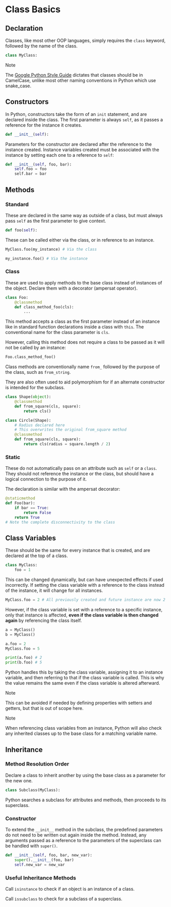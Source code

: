# Class Basics

## Declaration

Classes, like most other OOP languages, simply requires the `class` keyword, followed by the name of the class. 

```python
class MyClass:
```

> [!NOTE]
> 
> The [Google Python Style Guide](https://google.github.io/styleguide/pyguide.html#316-naming) dictates that classes should be in CamelCase, unlike most other naming conventions in Python which use snake_case.

## Constructors

In Python, constructors take the form of an `init` statement, and are declared inside the class. The first parameter is always `self`, as it passes a reference for the instance it creates.

```python
def __init__(self):
```

Parameters for the constructor are declared after the reference to the instance created. Instance variables created must be associated with the instance by setting each one to a reference to `self`:

```python
def __init__(self, foo, bar):
    self.foo = foo
    self.bar = bar
```

## Methods

### Standard

These are declared in the same way as outside of a class, but must always pass `self` as the first parameter to give context.

```python
def foo(self):
```

These can be called either via the class, or in reference to an instance.

```python
MyClass.foo(my_instance) # Via the class

my_instance.foo() # Via the instance
```

### Class

These are used to apply methods to the base class instead of instances of the object. Declare them with a decorator (ampersat operator).

```python
class Foo:
    @classmethod
    def class_method_foo(cls):
        ...
```

This method accepts a class as the first parameter instead of an instance like in standard function declarations inside a class with `this`. The conventional name for the class parameter is `cls`.

However, calling this method does not require a class to be passed as it will not be called by an instance:

```python
Foo.class_method_foo()
```

Class methods are conventionally name `from_` followed by the purpose of the class, such as `from_string`.

They are also often used to aid polymorphism for if an alternate constructor is intended for the subclass.

```python
class Shape(object):
    @classmethod
    def from_square(cls, square):
        return cls()

class Circle(Shape):
    # Radius declared here
    # This overwrites the original from_square method
    @classmethod
    def from_square(cls, square):
        return cls(radius = square.length / 2)
```

### Static

These do not automatically pass on an attribute such as `self` or a `class`. They should not reference the instance or the class, but should have a logical connection to the purpose of it.

The declaration is similar with the ampersat decorator:

```python
@staticmethod
def Foo(bar):
    if bar == True:
        return False
    return True
# Note the complete disconnectivity to the class
```

## Class Variables

These should be the same for every instance that is created, and are declared at the top of a class.

```python
class MyClass:
    foo = 1
```

This can be changed dynamically, but can have unexpected effects if used incorrectly. If setting the class variable with a reference to the class instead of the instance, it will change for all instances.

```python
MyClass.foo = 2 # All previously created and future instance are now 2
```

However, if the class variable is set with a reference to a specific instance, only that instance is affected, **even if the class variable is then changed again** by referencing the class itself.

```python
a = MyClass()
b = MyClass()

a.foo = 2
MyClass.foo = 5

print(a.foo) # 2
print(b.foo) # 5
```

Python handles this by taking the class variable, assigning it to an instance variable, and then referring to that if the class variable is called. This is why the value remains the same even if the class variable is altered afterward.

> [!NOTE]
> 
> This can be avoided if needed by defining properties with setters and getters, but that is out of scope here.

> [!NOTE]
> 
> When referencing class variables from an instance, Python will also check any inherited classes up to the base class for a matching variable name. 

## Inheritance

### Method Resolution Order

Declare a class to inherit another by using the base class as a parameter for the new one.

```python
class Subclass(MyClass):
```

Python searches a subclass for attributes and methods, then proceeds to its superclass.

### Constructor

To extend the `__init__` method in the subclass, the predefined parameters do not need to be written out again inside the method. Instead, any arguments passed as a reference to the parameters of the superclass can be handled with `super()`.

```python
def __init__(self, foo, bar, new_var):
    super().__init__(foo, bar)
    self.new_var = new_var
```

### Useful Inheritance Methods

Call `isinstance` to check if an object is an instance of a class.

Call `issubclass` to check for a subclass of a superclass.
